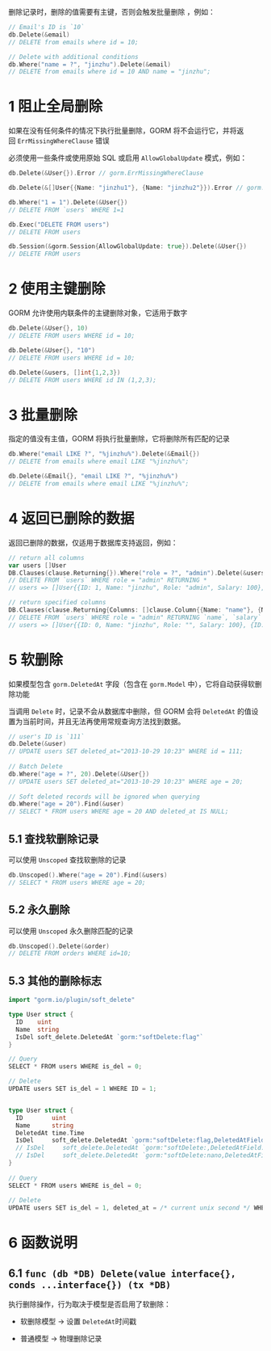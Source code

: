 删除记录时，删除的值需要有主键，否则会触发批量删除 ，例如：

```go
// Email's ID is `10`
db.Delete(&email)
// DELETE from emails where id = 10;

// Delete with additional conditions
db.Where("name = ?", "jinzhu").Delete(&email)
// DELETE from emails where id = 10 AND name = "jinzhu";
```
# 1 阻止全局删除

如果在没有任何条件的情况下执行批量删除，GORM 将不会运行它，并将返回 `ErrMissingWhereClause` 错误

必须使用一些条件或使用原始 SQL 或启用 `AllowGlobalUpdate` 模式，例如：

```go
db.Delete(&User{}).Error // gorm.ErrMissingWhereClause

db.Delete(&[]User{{Name: "jinzhu1"}, {Name: "jinzhu2"}}).Error // gorm.ErrMissingWhereClause

db.Where("1 = 1").Delete(&User{})
// DELETE FROM `users` WHERE 1=1

db.Exec("DELETE FROM users")
// DELETE FROM users

db.Session(&gorm.Session{AllowGlobalUpdate: true}).Delete(&User{})
// DELETE FROM users
```

# 2 使用主键删除

GORM 允许使用内联条件的主键删除对象，它适用于数字

```go
db.Delete(&User{}, 10)
// DELETE FROM users WHERE id = 10;

db.Delete(&User{}, "10")
// DELETE FROM users WHERE id = 10;

db.Delete(&users, []int{1,2,3})
// DELETE FROM users WHERE id IN (1,2,3);

```
# 3 批量删除

指定的值没有主值，GORM 将执行批量删除，它将删除所有匹配的记录

```go
db.Where("email LIKE ?", "%jinzhu%").Delete(&Email{})
// DELETE from emails where email LIKE "%jinzhu%";

db.Delete(&Email{}, "email LIKE ?", "%jinzhu%")
// DELETE from emails where email LIKE "%jinzhu%";
```
# 4 返回已删除的数据

返回已删除的数据，仅适用于数据库支持返回，例如：

```go
// return all columns
var users []User
DB.Clauses(clause.Returning{}).Where("role = ?", "admin").Delete(&users)
// DELETE FROM `users` WHERE role = "admin" RETURNING *
// users => []User{{ID: 1, Name: "jinzhu", Role: "admin", Salary: 100}, {ID: 2, Name: "jinzhu.2", Role: "admin", Salary: 1000}}

// return specified columns
DB.Clauses(clause.Returning{Columns: []clause.Column{{Name: "name"}, {Name: "salary"}}}).Where("role = ?", "admin").Delete(&users)
// DELETE FROM `users` WHERE role = "admin" RETURNING `name`, `salary`
// users => []User{{ID: 0, Name: "jinzhu", Role: "", Salary: 100}, {ID: 0, Name: "jinzhu.2", Role: "", Salary: 1000}}
```
# 5 软删除

如果模型包含 `gorm.DeletedAt` 字段（包含在 `gorm.Model` 中），它将自动获得软删除功能

当调用 `Delete` 时，记录不会从数据库中删除，但 GORM 会将 `DeletedAt` 的值设置为当前时间，并且无法再使用常规查询方法找到数据。

```go
// user's ID is `111`  
db.Delete(&user)  
// UPDATE users SET deleted_at="2013-10-29 10:23" WHERE id = 111;  
  
// Batch Delete  
db.Where("age = ?", 20).Delete(&User{})  
// UPDATE users SET deleted_at="2013-10-29 10:23" WHERE age = 20;  
  
// Soft deleted records will be ignored when querying  
db.Where("age = 20").Find(&user)  
// SELECT * FROM users WHERE age = 20 AND deleted_at IS NULL;
```
## 5.1 查找软删除记录

可以使用 `Unscoped` 查找软删除的记录

```go
db.Unscoped().Where("age = 20").Find(&users)
// SELECT * FROM users WHERE age = 20;
```
## 5.2 永久删除

可以使用 `Unscoped` 永久删除匹配的记录

```go
db.Unscoped().Delete(&order)
// DELETE FROM orders WHERE id=10;
```
## 5.3 其他的删除标志

```go
import "gorm.io/plugin/soft_delete"

type User struct {
  ID    uint
  Name  string
  IsDel soft_delete.DeletedAt `gorm:"softDelete:flag"`
}

// Query
SELECT * FROM users WHERE is_del = 0;

// Delete
UPDATE users SET is_del = 1 WHERE ID = 1;


type User struct {  
  ID        uint  
  Name      string  
  DeletedAt time.Time  
  IsDel     soft_delete.DeletedAt `gorm:"softDelete:flag,DeletedAtField:DeletedAt"` // use `1` `0`  
  // IsDel     soft_delete.DeletedAt `gorm:"softDelete:,DeletedAtField:DeletedAt"` // use `unix second`  
  // IsDel     soft_delete.DeletedAt `gorm:"softDelete:nano,DeletedAtField:DeletedAt"` // use `unix nano second`  
}  
  
// Query  
SELECT * FROM users WHERE is_del = 0;  
  
// Delete  
UPDATE users SET is_del = 1, deleted_at = /* current unix second */ WHERE ID = 1;
```


# 6 函数说明

## 6.1 `func (db *DB) Delete(value interface{}, conds ...interface{}) (tx *DB)`

执行删除操作，行为取决于模型是否启用了软删除：

- 软删除模型 → 设置 `DeletedAt`时间戳
    
- 普通模型 → 物理删除记录